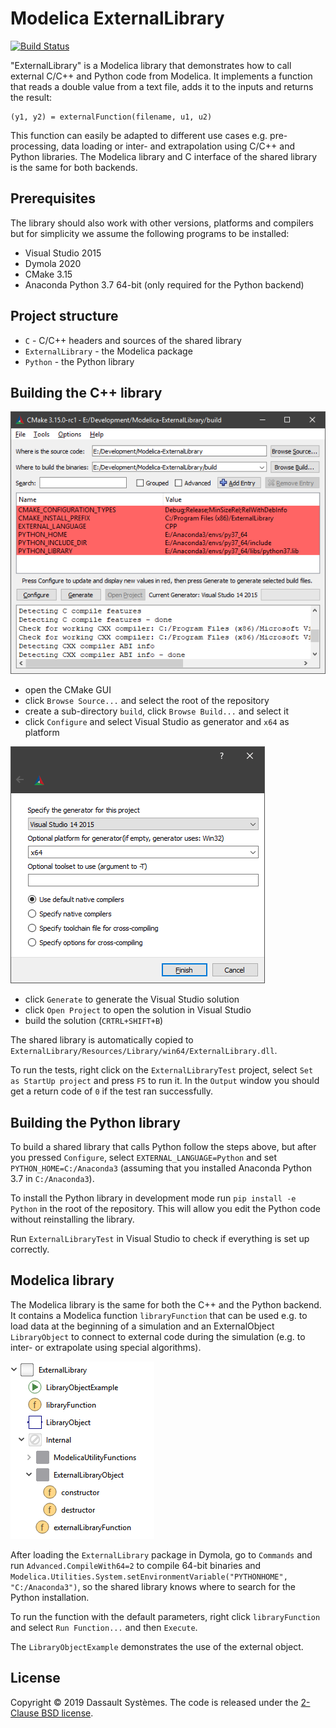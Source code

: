 # Modelica ExternalLibrary

[![Build Status](https://dev.azure.com/CATIA-Systems/Modelica-ExternalLibrary/_apis/build/status/CATIA-Systems.Modelica-ExternalLibrary?branchName=master)](https://dev.azure.com/CATIA-Systems/Modelica-ExternalLibrary/_build/latest?definitionId=3&branchName=master)

"ExternalLibrary" is a Modelica library that demonstrates how to call external C/C++ and Python code from Modelica. It implements a function that reads a double value from a text file, adds it to the inputs and returns the result:

```
(y1, y2) = externalFunction(filename, u1, u2)
```

This function can easily be adapted to different use cases e.g. pre-processing, data loading or inter- and extrapolation using C/C++ and Python libraries. The Modelica library and C interface of the shared library is the same for both backends.

## Prerequisites

The library should also work with other versions, platforms and compilers but for simplicity we assume the following programs to be installed:

- Visual Studio 2015
- Dymola 2020
- CMake 3.15
- Anaconda Python 3.7 64-bit (only required for the Python backend)

## Project structure

- `C` - C/C++ headers and sources of the shared library
- `ExternalLibrary` - the Modelica package
- `Python` - the Python library

## Building the C++ library

![Modelica library](ExternalLibrary/Resources/Images/cmake-configure.png)

- open the CMake GUI
- click `Browse Source...` and select the root of the repository
- create a sub-directory `build`, click `Browse Build...` and select it
- click `Configure` and select Visual Studio as generator and `x64` as platform

![Modelica library](ExternalLibrary/Resources/Images/cmake-generator.png)

- click `Generate` to generate the Visual Studio solution
- click `Open Project` to open the solution in Visual Studio
- build the solution (`CRTRL+SHIFT+B`)

The shared library is automatically copied to `ExternalLibrary/Resources/Library/win64/ExternalLibrary.dll`.

To run the tests, right click on the `ExternalLibraryTest` project, select `Set as StartUp project` and press `F5` to run it. In the `Output` window you should get a return code of `0` if the test ran successfully.

## Building the Python library

To build a shared library that calls Python follow the steps above, but after you pressed `Configure`, select `EXTERNAL_LANGUAGE=Python` and set `PYTHON_HOME=C:/Anaconda3` (assuming that you installed Anaconda Python 3.7 in `C:/Anaconda3`).

To install the Python library in development mode run `pip install -e Python` in the root of the repository. This will allow you edit the Python code without reinstalling the library.

Run `ExternalLibraryTest` in Visual Studio to check if everything is set up correctly.

## Modelica library

The Modelica library is the same for both the C++ and the Python backend. It contains a Modelica function `libraryFunction` that can be used e.g. to load data at the beginning of a simulation and an ExternalObject `LibraryObject` to connect to external code during the simulation (e.g. to inter- or extrapolate using special algorithms).

![Modelica library](ExternalLibrary/Resources/Images/ExternalLibrary.png)

After loading the `ExternalLibrary` package in Dymola, go to `Commands` and run `Advanced.CompileWith64=2` to compile 64-bit binaries and `Modelica.Utilities.System.setEnvironmentVariable("PYTHONHOME", "C:/Anaconda3")`, so the shared library knows where to search for the Python installation.

To run the function with the default parameters, right click `libraryFunction` and select `Run Function...` and then `Execute`.

The `LibraryObjectExample` demonstrates the use of the external object.

## License

Copyright &copy; 2019 Dassault Syst&egrave;mes.
The code is released under the [2-Clause BSD license](LICENSE.txt).
